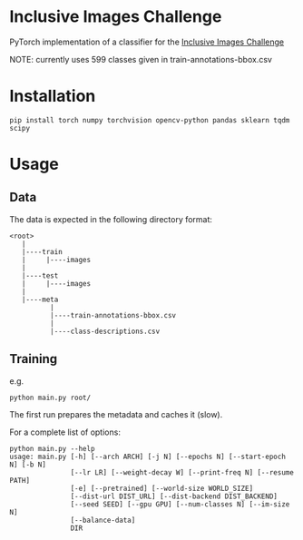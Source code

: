 # Inclusive Images Challenge

PyTorch implementation of a classifier for the [Inclusive Images Challenge](https://www.kaggle.com/c/inclusive-images-challenge/)

NOTE: currently uses 599 classes given in train-annotations-bbox.csv

# Installation

```
pip install torch numpy torchvision opencv-python pandas sklearn tqdm scipy
```

# Usage

## Data

The data is expected in the following directory format:

```
<root>
   |
   |----train
   |     |----images
   |
   |----test
   |     |----images
   |
   |----meta
          |
          |----train-annotations-bbox.csv
          |
          |----class-descriptions.csv
```

## Training

e.g.
```
python main.py root/
```

The first run prepares the metadata and caches it (slow).

For a complete list of options:
```
python main.py --help
usage: main.py [-h] [--arch ARCH] [-j N] [--epochs N] [--start-epoch N] [-b N]
               [--lr LR] [--weight-decay W] [--print-freq N] [--resume PATH]
               [-e] [--pretrained] [--world-size WORLD_SIZE]
               [--dist-url DIST_URL] [--dist-backend DIST_BACKEND]
               [--seed SEED] [--gpu GPU] [--num-classes N] [--im-size N]
               [--balance-data]
               DIR
```
